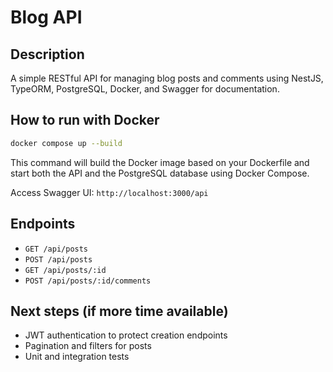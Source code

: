 # Blog API

## Description
A simple RESTful API for managing blog posts and comments using NestJS, TypeORM, PostgreSQL, Docker, and Swagger for documentation.



## How to run with Docker

```bash
docker compose up --build
```
This command will build the Docker image based on your Dockerfile and start both the API and the PostgreSQL database using Docker Compose.

Access Swagger UI: `http://localhost:3000/api`

## Endpoints

- `GET /api/posts`
- `POST /api/posts`
- `GET /api/posts/:id`
- `POST /api/posts/:id/comments`

## Next steps (if more time available)
- JWT authentication to protect creation endpoints
- Pagination and filters for posts
- Unit and integration tests
